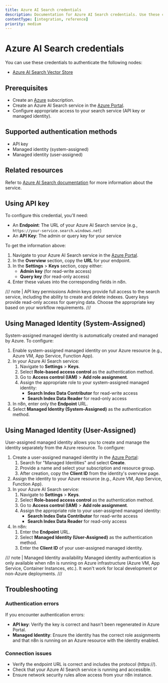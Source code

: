 ```yaml
---
title: Azure AI Search credentials
description: Documentation for Azure AI Search credentials. Use these credentials to authenticate Azure AI Search in n8n, a workflow automation platform.
contentType: [integration, reference]
priority: medium
---
```


# Azure AI Search credentials

You can use these credentials to authenticate the following nodes:

- [Azure AI Search Vector Store](/integrations/builtin/cluster-nodes/root-nodes/n8n-nodes-langchain.vectorstoreazureaisearch.md)

## Prerequisites

- Create an [Azure](https://azure.microsoft.com) subscription.
- Create an Azure AI Search service in the [Azure Portal](https://portal.azure.com/).
- Configure appropriate access to your search service (API key or managed identity).

## Supported authentication methods

- API key
- Managed identity (system-assigned)
- Managed identity (user-assigned)

## Related resources

Refer to [Azure AI Search documentation](https://learn.microsoft.com/en-us/azure/search/) for more information about the service.

## Using API key

To configure this credential, you'll need:

- An **Endpoint**: The URL of your Azure AI Search service (e.g., `https://your-service.search.windows.net`)
- An **API Key**: The admin or query key for your service

To get the information above:

1. Navigate to your Azure AI Search service in the [Azure Portal](https://portal.azure.com/).
2. In the **Overview** section, copy the **URL** for your endpoint.
3. In the **Settings** > **Keys** section, copy either:
   - **Admin key** (for read-write access)
   - **Query key** (for read-only access)
4. Enter these values into the corresponding fields in n8n.

/// note | API key permissions
Admin keys provide full access to the search service, including the ability to create and delete indexes. Query keys provide read-only access for querying data. Choose the appropriate key based on your workflow requirements.
///

## Using Managed Identity (System-Assigned)

System-assigned managed identity is automatically created and managed by Azure. To configure:

1. Enable system-assigned managed identity on your Azure resource (e.g., Azure VM, App Service, Function App).
2. In your Azure AI Search service:
   1. Navigate to **Settings** > **Keys**.
   2. Select **Role-based access control** as the authentication method.
   3. Go to **Access control (IAM)** > **Add role assignment**.
   4. Assign the appropriate role to your system-assigned managed identity:
      - **Search Index Data Contributor** for read-write access
      - **Search Index Data Reader** for read-only access
3. In n8n, enter only the **Endpoint** URL.
4. Select **Managed Identity (System-Assigned)** as the authentication method.

## Using Managed Identity (User-Assigned)

User-assigned managed identity allows you to create and manage the identity separately from the Azure resource. To configure:

1. Create a user-assigned managed identity in the [Azure Portal](https://portal.azure.com/):
   1. Search for "Managed Identities" and select **Create**.
   2. Provide a name and select your subscription and resource group.
   3. After creation, copy the **Client ID** from the identity's overview page.
2. Assign the identity to your Azure resource (e.g., Azure VM, App Service, Function App).
3. In your Azure AI Search service:
   1. Navigate to **Settings** > **Keys**.
   2. Select **Role-based access control** as the authentication method.
   3. Go to **Access control (IAM)** > **Add role assignment**.
   4. Assign the appropriate role to your user-assigned managed identity:
      - **Search Index Data Contributor** for read-write access
      - **Search Index Data Reader** for read-only access
4. In n8n:
   1. Enter the **Endpoint** URL.
   2. Select **Managed Identity (User-Assigned)** as the authentication method.
   3. Enter the **Client ID** of your user-assigned managed identity.

/// note | Managed Identity availability
Managed identity authentication is only available when n8n is running on Azure infrastructure (Azure VM, App Service, Container Instances, etc.). It won't work for local development or non-Azure deployments.
///

## Troubleshooting

### Authentication errors

If you encounter authentication errors:

- **API key**: Verify the key is correct and hasn't been regenerated in Azure Portal.
- **Managed Identity**: Ensure the identity has the correct role assignments and that n8n is running on an Azure resource with the identity enabled.

### Connection issues

- Verify the endpoint URL is correct and includes the protocol (https://).
- Check that your Azure AI Search service is running and accessible.
- Ensure network security rules allow access from your n8n instance.